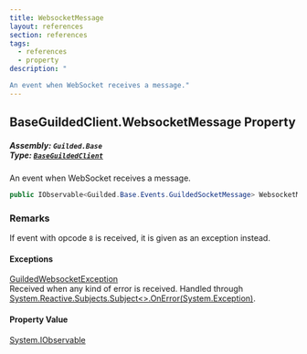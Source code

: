 ```yaml
---
title: WebsocketMessage
layout: references
section: references
tags:
  - references
  - property
description: "

An event when WebSocket receives a message."
---
```


## BaseGuildedClient.WebsocketMessage Property
##### **Assembly:** `Guilded.Base`<br/>**Type:** [`BaseGuildedClient`](BaseGuildedClient 'Guilded.Base.BaseGuildedClient')

An event when WebSocket receives a message.

```csharp
public IObservable<Guilded.Base.Events.GuildedSocketMessage> WebsocketMessage { get; }
```

### Remarks
  
If event with opcode `8` is received, it is given as an exception instead.

#### Exceptions

[GuildedWebsocketException](GuildedWebsocketException 'Guilded.Base.GuildedWebsocketException')  
Received when any kind of error is received. Handled through [System.Reactive.Subjects.Subject&lt;&gt;.OnError(System.Exception)](https://docs.microsoft.com/en-us/dotnet/api/System.Reactive.Subjects.Subject-1.OnError#System_Reactive_Subjects_Subject_1_OnError_System_Exception_ 'System.Reactive.Subjects.Subject`1.OnError(System.Exception)').

#### Property Value
[System.IObservable](https://docs.microsoft.com/en-us/dotnet/api/System.IObservable 'System.IObservable')